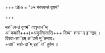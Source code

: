 +++
title = "०५ मरुत्वन्तं वृषभं"

+++

मरु᳓त्वन्तं वृषभं᳓ वावृधान᳓म्  
अ᳓कवारिं+++(=अकुत्सितारिं)+++ दिव्यं᳓ शास᳓म् इ᳓न्द्रम् ।  
विश्वा-सा᳓हम् अ᳓वसे नू᳓तनाय+  
+उग्रं᳓ सहो-दा᳓म् इह᳓ तं᳓ हुवेम ॥

